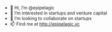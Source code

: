 - 👋 Hi, I’m @epipelagic
- 👀 I’m interested in startups and venture capital
- 💞️ I’m looking to collaborate on startups
- 📫 Find me at http://epipelagic.vc
